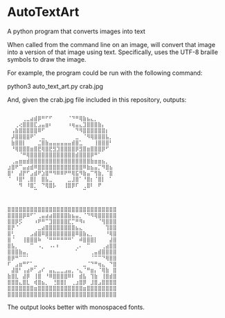 # AutoTextArt
A python program that converts images into text

When called from the command line on an image, will convert that image into a version of that image using text.
Specifically, uses the UTF-8 braille symbols to draw the image.

For example, the program could be run with the following command:

python3 auto_text_art.py crab.jpg

And, given the crab.jpg file included in this repository, outputs:

```
⠀⠀⠀⠀⠀⠀⠀⠀⠀⠀⠀⠀⠀⠀⠀⠀⠀⠀⠀⠀⠀⠀⠀⠀⠀⠀⠀⠀⠀
⠀⠀⠀⠀⢀⣀⣴⣾⡿⠛⠋⠋⠀⠀⠀⠀⠈⠙⠛⢿⣷⣦⣄⡀⠀⠀⠀⠀⠀
⠀⠀⢀⢔⣿⣿⣿⣏⣠⣤⣶⠆⠀⠀⠀⠀⠰⢶⣤⣄⣹⣿⣿⣿⣷⡄⠀⠀⠀
⠀⢠⣷⣿⣿⣿⣿⣿⠿⠋⠀⠀⠀⠀⠀⠀⠀⠀⠙⠻⣿⣿⣿⣿⣿⣿⡆⠀⠀
⠀⡼⣿⣿⣿⣿⠟⠁⠀⣀⠀⠀⠀⠀⠀⠀⠀⠀⣀⠀⠈⠻⢿⣿⣿⣿⣧⡀⠀
⠀⣷⣿⣿⡇⠀⠀⠀⣈⣿⣷⣤⣤⣤⣤⣤⣤⣾⣿⣁⠀⠀⠀⢸⣿⣿⣿⠃⠀
⠀⠘⢿⣿⣿⣿⣶⣿⣟⢿⣿⣟⣻⣹⣿⣿⣿⣿⡿⣻⣿⣶⣿⣿⣿⡿⠋⠀⠀
⠀⠀⠀⠈⠛⢿⣿⣿⣿⣿⣿⣿⣿⣿⣿⣿⣿⣿⣾⣿⣿⣿⡿⠛⠁⠀⠀⠀⠀
⠀⢀⣤⣶⣶⣾⣿⣿⣿⣿⣿⣿⣿⣿⣿⣿⣿⣿⣿⣿⣿⣿⣷⣶⣶⣦⡀⠀⠀
⣰⣿⠟⠉⣤⣴⣾⠿⣿⣿⣿⣿⣿⣿⣿⣿⣿⣿⣿⣿⠿⣷⣦⣤⡉⠻⣿⣦⠀
⣿⠃⠀⣼⡟⠋⣠⣾⠟⣱⣿⠛⠻⠿⠿⠟⠛⢿⣯⠻⣷⣤⠉⢻⣷⡀⠈⣿⠀
⠈⠀⠸⣿⠃⢀⣿⡇⠀⣿⣧⣀⠀⠀⠀⠀⣀⣸⣿⠁⠘⣿⡆⠈⣿⡇⠀⠁⠀
⠀⠀⠀⠻⠀⠸⣿⡁⠀⠙⢿⣿⡧⠀⠀⢸⣿⡿⠏⠀⢀⣿⠇⠀⠟⠀⠀⠀⠀
⠀⠀⠀⠀⠀⠀⠀⠉⠀⠀⠀⠀⠀⠀⠀⠀⠀⠀⠀⠀⠉⠀⠀⠀⠀⠀⠀⠀⠀
⠀⠀⠀⠀⠀⠀⠀⠀⠀⠀⠀⠀⠀⠀⠀⠀⠀⠀⠀⠀⠀⠀⠀⠀⠀⠀⠀⠀⠀

⣿⣿⣿⣿⣿⣿⣿⣿⣿⣿⣿⣿⣿⣿⣿⣿⣿⣿⣿⣿⣿⣿⣿⣿⣿⣿⣿⣿⣿
⣿⣿⣿⣿⡿⠿⠋⠁⢀⣤⣴⣴⣿⣿⣿⣿⣷⣦⣤⡀⠈⠙⠻⢿⣿⣿⣿⣿⣿
⣿⣿⡿⡫⠀⠀⠀⠰⠟⠛⠉⣹⣿⣿⣿⣿⣏⡉⠛⠻⠆⠀⠀⠀⠈⢻⣿⣿⣿
⣿⡟⠈⠀⠀⠀⠀⠀⣀⣴⣿⣿⣿⣿⣿⣿⣿⣿⣦⣄⠀⠀⠀⠀⠀⠀⢹⣿⣿
⣿⢃⠀⠀⠀⠀⣠⣾⣿⠿⣿⣿⣿⣿⣿⣿⣿⣿⠿⣿⣷⣄⡀⠀⠀⠀⠘⢿⣿
⣿⠈⠀⠀⢸⣿⣿⣿⠷⠀⠈⠛⠛⠛⠛⠛⠛⠁⠀⠾⣿⣿⣿⡇⠀⠀⠀⣼⣿
⣿⣧⡀⠀⠀⠀⠉⠀⠠⡀⠀⠠⠄⠆⠀⠀⠀⠀⢀⠄⠀⠉⠀⠀⠀⢀⣴⣿⣿
⣿⣿⣿⣷⣤⡀⠀⠀⠀⠀⠀⠀⠀⠀⠀⠀⠀⠀⠁⠀⠀⠀⢀⣤⣾⣿⣿⣿⣿
⣿⡿⠛⠉⠉⠁⠀⠀⠀⠀⠀⠀⠀⠀⠀⠀⠀⠀⠀⠀⠀⠀⠈⠉⠉⠙⢿⣿⣿
⠏⠀⣠⣶⠛⠋⠁⣀⠀⠀⠀⠀⠀⠀⠀⠀⠀⠀⠀⠀⣀⠈⠙⠛⢶⣄⠀⠙⣿
⠀⣼⣿⠃⢠⣴⠟⠁⣠⠎⠀⣤⣄⣀⣀⣠⣤⡀⠐⣄⠈⠛⣶⡄⠈⢿⣷⠀⣿
⣷⣿⣇⠀⣼⡿⠀⢸⣿⠀⠘⠿⣿⣿⣿⣿⠿⠇⠀⣾⣧⠀⢹⣷⠀⢸⣿⣾⣿
⣿⣿⣿⣄⣿⣇⠀⢾⣿⣦⡀⠀⢘⣿⣿⡇⠀⢀⣰⣿⡿⠀⣸⣿⣠⣿⣿⣿⣿
⣿⣿⣿⣿⣿⣿⣿⣶⣿⣿⣿⣿⣿⣿⣿⣿⣿⣿⣿⣿⣶⣿⣿⣿⣿⣿⣿⣿⣿
⣿⣿⣿⣿⣿⣿⣿⣿⣿⣿⣿⣿⣿⣿⣿⣿⣿⣿⣿⣿⣿⣿⣿⣿⣿⣿⣿⣿⣿
```

The output looks better with monospaced fonts.
